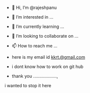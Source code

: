 - 👋 Hi, I’m @rajeshpanu
- 👀 I’m interested in ...
- 🌱 I’m currently learning ...
- 💞️ I’m looking to collaborate on ...
- 📫 How to reach me ...
- here is my email id kkrt.@gmail.com
- i dont know how to work on git hub 

- thank you ...................,










i wanted to stop it here 
<!---
rajeshpanu/rajeshpanu is a ✨ special ✨ repository because its `README.md` (this file) appears on your GitHub profile.
You can click the Preview link to take a look at your changes.
--->

